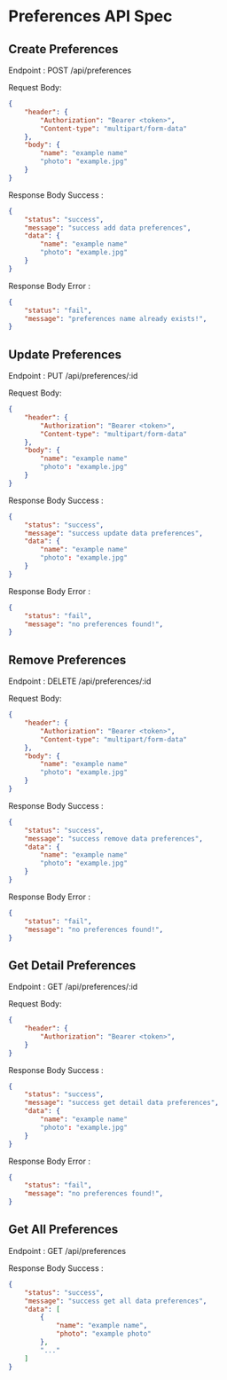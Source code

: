 # Preferences API Spec

## Create Preferences

Endpoint : POST /api/preferences

Request Body:

``` json
{
    "header": {
        "Authorization": "Bearer <token>",
        "Content-type": "multipart/form-data"
    },
    "body": {
        "name": "example name"
        "photo": "example.jpg"
    }
}
```

Response Body Success :

``` json
{
    "status": "success",
    "message": "success add data preferences",
    "data": {
        "name": "example name"
        "photo": "example.jpg"
    }
}
```

Response Body Error : 

``` json
{
    "status": "fail",
    "message": "preferences name already exists!",
}
```

## Update Preferences

Endpoint : PUT /api/preferences/:id

Request Body:

``` json
{
    "header": {
        "Authorization": "Bearer <token>",  
        "Content-type": "multipart/form-data"
    },
    "body": {
        "name": "example name"
        "photo": "example.jpg"
    }
}
```

Response Body Success :

``` json
{
    "status": "success",
    "message": "success update data preferences",
    "data": {
        "name": "example name"
        "photo": "example.jpg"
    }
}
```

Response Body Error :

``` json
{
    "status": "fail",
    "message": "no preferences found!",
}
```

## Remove Preferences

Endpoint : DELETE /api/preferences/:id

Request Body:

``` json
{
    "header": {
        "Authorization": "Bearer <token>",
        "Content-type": "multipart/form-data"
    },
    "body": {
        "name": "example name"
        "photo": "example.jpg"
    }
}
```

Response Body Success :

``` json
{
    "status": "success",
    "message": "success remove data preferences",
    "data": {
        "name": "example name"
        "photo": "example.jpg"
    }
}
```

Response Body Error :

``` json
{
    "status": "fail",
    "message": "no preferences found!",
}
```

## Get Detail Preferences

Endpoint : GET /api/preferences/:id

Request Body:

``` json
{
    "header": {
        "Authorization": "Bearer <token>",
    }
}
```

Response Body Success :

``` json
{
    "status": "success",
    "message": "success get detail data preferences",
    "data": {
        "name": "example name"
        "photo": "example.jpg"
    }
}
```

Response Body Error :

``` json
{
    "status": "fail",
    "message": "no preferences found!",
}
```
## Get All Preferences

Endpoint : GET /api/preferences

Response Body Success :

``` json
{
    "status": "success",
    "message": "success get all data preferences",
    "data": [
        {
            "name": "example name",
            "photo": "example photo"
        },
        "..."
    ]
}
```


